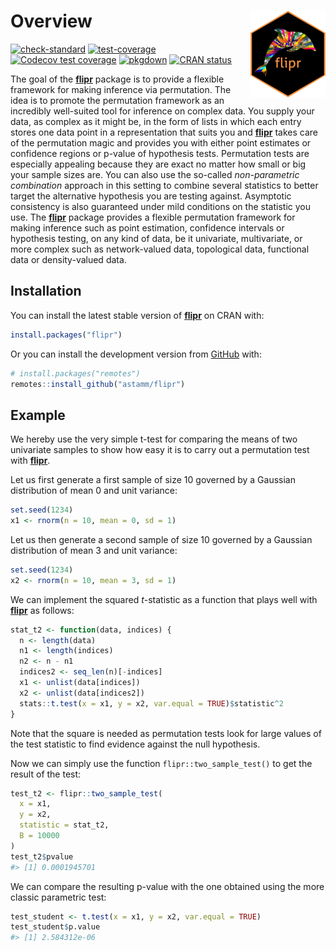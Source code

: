 
<!-- README.md is generated from README.Rmd. Please edit that file -->

# Overview <a href='https://astamm.github.io/flipr/'><img src='man/figures/logo.png' align="right" height="139" /></a>

<!-- badges: start -->

[![check-standard](https://github.com/astamm/flipr/workflows/R-CMD-check/badge.svg)](https://github.com/astamm/flipr/actions)
[![test-coverage](https://github.com/astamm/flipr/workflows/test-coverage/badge.svg)](https://github.com/astamm/flipr/actions)
[![Codecov test
coverage](https://codecov.io/gh/astamm/flipr/branch/master/graph/badge.svg)](https://codecov.io/gh/astamm/flipr?branch=master)
[![pkgdown](https://github.com/astamm/flipr/workflows/pkgdown/badge.svg)](https://github.com/astamm/flipr/actions)
[![CRAN
status](https://www.r-pkg.org/badges/version/flipr)](https://CRAN.R-project.org/package=flipr)
<!-- badges: end -->

The goal of the [**flipr**](https://astamm.github.io/flipr/) package is
to provide a flexible framework for making inference via permutation.
The idea is to promote the permutation framework as an incredibly
well-suited tool for inference on complex data. You supply your data, as
complex as it might be, in the form of lists in which each entry stores
one data point in a representation that suits you and
[**flipr**](https://astamm.github.io/flipr/) takes care of the
permutation magic and provides you with either point estimates or
confidence regions or p-value of hypothesis tests. Permutation tests are
especially appealing because they are exact no matter how small or big
your sample sizes are. You can also use the so-called *non-parametric
combination* approach in this setting to combine several statistics to
better target the alternative hypothesis you are testing against.
Asymptotic consistency is also guaranteed under mild conditions on the
statistic you use. The [**flipr**](https://astamm.github.io/flipr/)
package provides a flexible permutation framework for making inference
such as point estimation, confidence intervals or hypothesis testing, on
any kind of data, be it univariate, multivariate, or more complex such
as network-valued data, topological data, functional data or
density-valued data.

## Installation

You can install the latest stable version of
[**flipr**](https://astamm.github.io/flipr/) on CRAN with:

``` r
install.packages("flipr")
```

Or you can install the development version from
[GitHub](https://github.com/) with:

``` r
# install.packages("remotes")
remotes::install_github("astamm/flipr")
```

## Example

We hereby use the very simple t-test for comparing the means of two
univariate samples to show how easy it is to carry out a permutation
test with [**flipr**](https://astamm.github.io/flipr/).

Let us first generate a first sample of size 10 governed by a Gaussian
distribution of mean 0 and unit variance:

``` r
set.seed(1234)
x1 <- rnorm(n = 10, mean = 0, sd = 1)
```

Let us then generate a second sample of size 10 governed by a Gaussian
distribution of mean 3 and unit variance:

``` r
set.seed(1234)
x2 <- rnorm(n = 10, mean = 3, sd = 1)
```

We can implement the squared *t*-statistic as a function that plays well
with [**flipr**](https://astamm.github.io/flipr/) as follows:

``` r
stat_t2 <- function(data, indices) {
  n <- length(data)
  n1 <- length(indices)
  n2 <- n - n1
  indices2 <- seq_len(n)[-indices]
  x1 <- unlist(data[indices])
  x2 <- unlist(data[indices2])
  stats::t.test(x = x1, y = x2, var.equal = TRUE)$statistic^2
}
```

Note that the square is needed as permutation tests look for large
values of the test statistic to find evidence against the null
hypothesis.

Now we can simply use the function `flipr::two_sample_test()` to get the
result of the test:

``` r
test_t2 <- flipr::two_sample_test(
  x = x1, 
  y = x2, 
  statistic = stat_t2, 
  B = 10000
)
test_t2$pvalue
#> [1] 0.0001945701
```

We can compare the resulting p-value with the one obtained using the
more classic parametric test:

``` r
test_student <- t.test(x = x1, y = x2, var.equal = TRUE)
test_student$p.value
#> [1] 2.584312e-06
```
